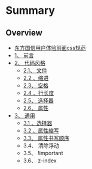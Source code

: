 # Summary

## Overview

* [东方国信用户体验前面css规范](README.md)
* [1、 前言](1-qian-yan.md)
* [2、 代码风格](2-dai-ma-feng-ge.md)
  * [2.1、 文件](2-dai-ma-feng-ge/21-wen-jian.md)
  * [2.2 、缩进](2-dai-ma-feng-ge/22-3001-suo-jin.md)
  * [2.3、 空格](2-dai-ma-feng-ge/23-kong-ge.md)
  * [2.4 、行长度](2-dai-ma-feng-ge/24-3001-xing-chang-du.md)
  * [2.5、 选择器](2-dai-ma-feng-ge/25-xuan-ze-qi.md)
  * [2.6、 属性](2-dai-ma-feng-ge/26-shu-xing.md)
* [3、 通用](3-tong-yong.md)
  * [3.1 、选择器](3-tong-yong/31-3001-xuan-ze-qi.md)
  * [3.2 、属性缩写](3-tong-yong/32-3001-shu-xing-suo-xie.md)
  * [3.3、 属性书写顺序](3-tong-yong/33-shu-xing-shu-xie-shun-xu.md)
  * 3.4、 清除浮动
  * 3.5、 !important
  * 3.6、 z-index

